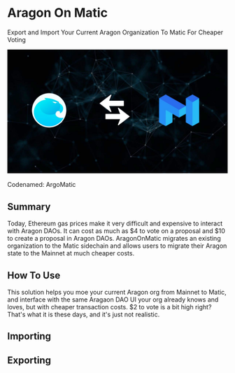 # Aragon On Matic

Export and Import Your Current Aragon Organization To Matic For Cheaper Voting

![Matic + Aragon Logos](assets/images/maticandaragon1.jpg)

Codenamed: ArgoMatic

## Summary
Today, Ethereum gas prices make it very difficult and expensive to interact with Aragon DAOs. It can cost as much as $4 to vote on a proposal and $10 to create a proposal in Aragon DAOs. AragonOnMatic migrates an existing organization to the Matic sidechain and allows users to migrate their Aragon state to the Mainnet at much cheaper costs.

## How To Use

This solution helps you moe your current Aragon org from Mainnet to Matic, and interface with the same Aragaon DAO UI your org already knows and loves, but with cheaper transaction costs. $2 to vote is a bit high right? That's what it is these days, and it's just not realistic.


## Importing


## Exporting
